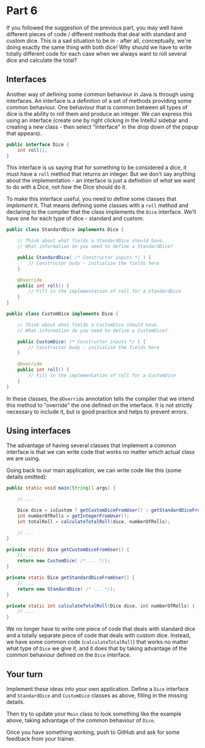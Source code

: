 # Part 6

If you followed the suggestion of the previous part, you may well have different pieces of code / different methods that deal with standard and custom dice. This is a sad situation to be in - after all, conceptually, we're doing exactly the same thing with both dice! Why should we have to write totally different code for each case when we always want to roll several dice and calculate the total?

## Interfaces

Another way of defining some common behaviour in Java is through using interfaces. An interface is a definition of a set of methods providing some common behaviour. One behaviour that is common between all types of dice is the ability to roll them and produce an integer. We can express this using an interface (create one by right clicking in the IntelliJ sidebar and creating a new class - then select "Interface" in the drop down of the popup that appears).

```java
public interface Dice {
    int roll();
}
```

This interface is us saying that for something to be considered a dice, it must have a `roll` method that returns an integer. But we don't say anything about the implementation - an interface is just a definition of *what* we want to do with a Dice, not *how* the Dice should do it.

To make this interface useful, you need to define some classes that *implement* it. That means defining some classes with a `roll` method and declaring to the compiler that the class implements the `Dice` interface. We'll have one for each type of dice - standard and custom:

```java
public class StandardDice implements Dice {

    // Think about what fields a StandardDice should have.
    // What information do you need to define a StandardDice?

    public StandardDice( /* Constructor inputs */ ) {
        // Constructor body - initialise the fields here
    }

    @Override
    public int roll() {
        // Fill in the implementation of roll for a StandardDice
    }
}
```

```java
public class CustomDice implements Dice {

    // Think about what fields a CustomDice should have.
    // What information do you need to define a CustomDice?

    public CustomDice( /* Constructor inputs */ ) {
        // Constructor body - initialise the fields here
    }

    @Override
    public int roll() {
        // Fill in the implementation of roll for a CustomDice
    }
}
```

In these classes, the `@Override` annotation tells the compiler that we intend this method to "override" the one defined on the interface. It is not strictly necessary to include it, but is good practice and helps to prevent errors.

## Using interfaces

The advantage of having several classes that implement a common interface is that we can write code that works no matter which actual class we are using.

Going back to our main application, we can write code like this (some details omitted):

```java
public static void main(String[] args) {

    // ...

    Dice dice = isCustom ? getCustomDiceFromUser() : getStandardDiceFromUser();
    int numberOfRolls = getIntegerFromUser();
    int totalRoll = calculateTotalRoll(dice, numberOfRolls);

    // ...
}

private static Dice getCustomDiceFromUser() {
    // ...
    return new CustomDice( /* ... */);
}

private static Dice getStandardDiceFromUser() {
    // ...
    return new StandardDice( /* ... */);
}

private static int calculateTotalRoll(Dice dice, int numberOfRolls) {
    // ...
}
```

We no longer have to write one piece of code that deals with standard dice and a totally separate piece of code that deals with custom dice. Instead, we have some common code (`calculateTotalRoll`) that works no matter what type of `Dice` we give it, and it does that by taking advantage of the common behaviour defined on the `Dice` interface.

## Your turn

Implement these ideas into your own application. Define a `Dice` interface and `StandardDice` and `CustomDice` classes as above, filling in the missing details.

Then try to update your `Main` class to look something like the example above, taking advantage of the common behaviour of `Dice`.

Once you have something working, push to GitHub and ask for some feedback from your trainer.